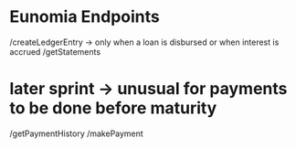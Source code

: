 # Eunomia Endpoints

/createLedgerEntry
 -> only when a loan is disbursed or when interest is accrued
/getStatements

# later sprint -> unusual for payments to be done before maturity
/getPaymentHistory
/makePayment